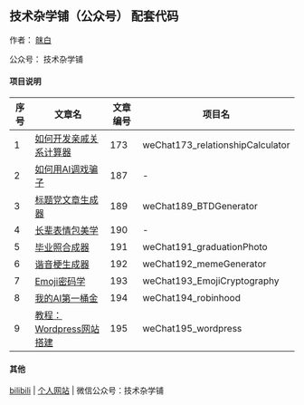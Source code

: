 ## 技术杂学铺（公众号） 配套代码

作者： [皌白](mwhitelab.com)

公众号： 技术杂学铺

#### 项目说明

| 序号 | 文章名 | 文章编号 | 项目名 |
| --- | --- | --- | --- |
| 1 | [如何开发亲戚关系计算器](https://mp.weixin.qq.com/s/2UiPc1yQULO_ta3s9ltbKQ) | 173 | weChat173_relationshipCalculator |
| 2 | [如何用AI调戏骗子](https://mp.weixin.qq.com/s/pSm_uLd67asJRGtqk9a0dw) | 187 | - |
| 3 | [标题党文章生成器](https://mp.weixin.qq.com/s/B0kEG4AJkHxGsgI8AaHjgg) | 189 | weChat189_BTDGenerator |
| 4 | [长辈表情包美学](https://mp.weixin.qq.com/s/cEWxLnFiUt5-JfSL4yK_pg) | 190 | - |
| 5 | [毕业照合成器](https://mp.weixin.qq.com/s/vZ-f5ZoDzVwN0qGjxQbXUw) | 191 | weChat191_graduationPhoto |
| 6 | [谐音梗生成器](https://mp.weixin.qq.com/s/NLqEhlMTaF1qxlDxAB2lAQ) | 192 | weChat192_memeGenerator |
| 7 | [Emoji密码学](https://mp.weixin.qq.com/s/MJoZx4BqcVmDrnmjeYj-xg) | 193 | weChat193_EmojiCryptography |
| 8 | [我的AI第一桶金](https://mp.weixin.qq.com/s/zr4UNE7wg-iuqhmi4iNaCQ) | 194 | weChat194_robinhood |
| 9 | [教程：Wordpress网站搭建]() | 195 | weChat195_wordpress |


#### 其他

[bilibili](https://space.bilibili.com/3769932) | [个人网站](mwhitelab.com) | 微信公众号：技术杂学铺